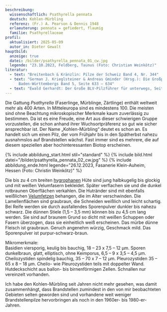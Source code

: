 ```yaml
---
beschreibung:
  wissenschaftlich: Psathyrella pennata
  deutsch: Kohlen-Mürbling
  referenz: (Fr.) A. Pearson & Dennis 1948
  erlaeuterung: pennata = gefiedert, flaumig
  familie: Psathyrellaceae
profil:
  aktualisiert: 2025-05-09
  autor_in: Dieter Gewalt
hauptbild:
  anzeige: true
  datei: /bilder/psathyrella_pennata_01_cw.jpg
  legende: "23.10.2023, Feldberg, Taunus (Foto: Christian Weinkötz)"
literatur:
  - text: "Breitenbach & Kränzlin: Pilze der Schweiz Band 4, Nr. 344"
  - text: "German J. Krieglsteiner & Andreas Gminder (Hrsg.): Die Großpilze
      Baden-Württembergs Band 5, Seite 633 – 634"
  - text: "Ewald Gerhardt: Der Große BLV-Pilzführer für unterwegs, Seite 366"
---
```

Die Gattung *Psathyrella* (Faserlinge, Mürblinge, Zärtlinge) enthält weltweit mehr als 400 Arten. In Mitteleuropa sind es mindestens 100. Die meisten sind ohne Beachtung mikroskopischer Merkmale kaum zuverlässig zu bestimmen. Da ist es eine Freude, eine Art aus dieser schwierigen Gruppe vorzustellen, die schon anhand ihrer Wuchsortpräferenz so gut wie sicher ansprechbar ist. Der Name „Kohlen-Mürbling“ deutet es schon an. Es handelt sich um einen Pilz, der vom Frühjahr bis in den Spätherbst nahezu ausnahmslos auf Brandstellen wächst. Fast immer sind es mehrere, die auf diesem speziellen aber hochinteressanten Biotop erscheinen.

{% include abbildung_start.html stil="standard" %}
{% include bild.html datei="/bilder/psathyrella_pennata_02_cw.jpg" %}
{% include abbildung_ende.html legende="26.12.2023, Fasanerie Klein-Auheim, Hessen (Foto: Christin Weinkötz)" %}

Die bis zu 4 cm breiten [hygrophanen](hygrophan "Glossar") Hüte sind jung halbkugelig bis glockig und mit weißen Velumfasern bekleidet. Später verflachen sie und die dunkel rotbraunen Oberflächen verkahlen. Die Hutränder sind mit ebenfalls weißlichen [Velumfetzen](Velum "Glossar") behangen, die im Alter verschwinden. Die Lamellenflächen sind graubraun, die Schneiden weißlich und leicht schartig. Bei Reife werden sie durch ausfallendes Sporenpulver dunkler bis nahezu schwarz. Die dünnen Stiele (1,5 – 3,5 mm) können bis zu 4,5 cm lang werden. Sie sind auf braunem Grund so dicht mit weißen Schuppen oder Fasern überzogen, dass sie einheitlich weiß erscheinen. Das mürbe dünne Fleisch ist graubraun. Geruch angenehm würzig, Geschmack mild. Das Sporenpulver ist purpur-schwarz-braun.

Mikromerkmale:\
Basidien viersporig, keulig bis bauchig, 18 – 23 x 7,5 – 12 µm. Sporen dunkelbraun, glatt, elliptisch, ohne Keimporus, 6,5 – 9 x 3,5 – 4,5 µm. Cheilozystiden spindelig bauchig, 35 – 70 x 7 – 12 µm. Pleurozystiden 35 – 65 x 8 – 18 µm. Cheilo- wie Pleurozystiden teils mit doppelter Wand. Hutdeckschicht aus ballon- bis birnenförmigen Zellen. Schnallen nur vereinzelt vorhanden.

Ich habe den Kohlen-Mürbling seit Jahren nicht mehr gesehen, was damit zusammenhängt, dass Brandstellen zumindest in den von mir beobachteten Gebieten selten geworden sind und vorhandene weit weniger Brandstellenpilze hervorbringen als noch in den 1960er- bis 1980-er-Jahren.